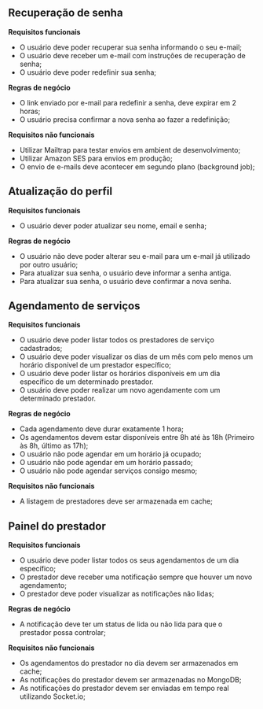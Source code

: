 ## Recuperação de senha

**Requisitos funcionais**

- O usuário deve poder recuperar sua senha informando o seu e-mail;
- O usuário deve receber um e-mail com instruções de recuperação de senha;
- O usuário deve poder redefinir sua senha;

**Regras de negócio**

- O link enviado por e-mail para redefinir a senha, deve expirar em 2 horas;
- O usuário precisa confirmar a nova senha ao fazer a redefinição;

**Requisitos não funcionais**

- Utilizar Mailtrap para testar envios em ambient de desenvolvimento;
- Utilizar Amazon SES para envios em produção;
- O envio de e-mails deve acontecer em segundo plano (background job);

## Atualização do perfil

**Requisitos funcionais**

- O usuário dever poder atualizar seu nome, email e senha;

**Regras de negócio**

- O usuário não deve poder alterar seu e-mail para um e-mail já utilizado por outro usuário;
- Para atualizar sua senha, o usuário deve informar a senha antiga.
- Para atualizar sua senha, o usuário deve confirmar a nova senha.

## Agendamento de serviços

**Requisitos funcionais**

- O usuário deve poder listar todos os prestadores de serviço cadastrados;
- O usuário deve poder visualizar os dias de um mês com pelo menos um horário disponível de um prestador específico;
- O usuário deve poder listar os horários disponíveis em um dia específico de um determinado prestador.
- O usuário deve poder realizar um novo agendamente com um determinado prestador.

**Regras de negócio**

- Cada agendamento deve durar exatamente 1 hora;
- Os agendamentos devem estar disponíveis entre 8h até às 18h (Primeiro às 8h, último as 17h);
- O usuário não pode agendar em um horário já ocupado;
- O usuário não pode agendar em um horário passado;
- O usuário não pode agendar serviços consigo mesmo;

**Requisitos não funcionais**

- A listagem de prestadores deve ser armazenada em cache;

## Painel do prestador

**Requisitos funcionais**

- O usuário deve poder listar todos os seus agendamentos de um dia específico;
- O prestador deve receber uma notificação sempre que houver um novo agendamento;
- O prestador deve poder visualizar as notificações não lidas;

**Regras de negócio**

- A notificação deve ter um status de lida ou não lida para que o prestador possa controlar;

**Requisitos não funcionais**

- Os agendamentos do prestador no dia devem ser armazenados em cache;
- As notificações do prestador devem ser armazenadas no MongoDB;
- As notificações do prestador devem ser enviadas em tempo real utilizando Socket.io;
